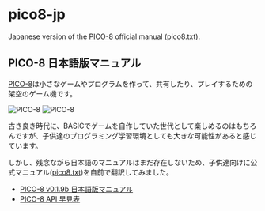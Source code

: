 # pico8-jp

Japanese version of the [PICO-8](http://www.lexaloffle.com/pico-8.php) official manual (pico8.txt).

## PICO-8 日本語版マニュアル

[PICO-8](http://www.lexaloffle.com/pico-8.php)は小さなゲームやプログラムを作って、共有したり、プレイするための架空のゲーム機です。

![PICO-8](http://www.lexaloffle.com/gfx/p8_jelpi.gif)
![PICO-8](http://www.lexaloffle.com/gfx/p8_tracker.gif)

古き良き時代に、BASICでゲームを自作していた世代として楽しめるのはもちろんですが、子供達のプログラミング学習環境としても大きな可能性があると感じています。

しかし、残念ながら日本語のマニュアルはまだ存在しないため、子供達向けに公式マニュアル([pico8.txt](http://www.lexaloffle.com/pico-8.php?page=manual))を自前で翻訳してみました。

- [PICO-8 v0.1.9b 日本語版マニュアル](./pico8-jp.txt)
- [PICO-8 API 早見表](https://kitao.github.io/pico8-api-jp/)
